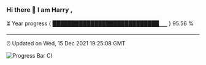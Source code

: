 ### Hi there 👋 I am Harry , 

⏳ Year progress { ████████████████████████████▁▁ } 95.56 %

---

⏰ Updated on Wed, 15 Dec 2021 19:25:08 GMT

![Progress Bar CI](https://github.com/duykhang68/duykhang68/workflows/Progress%20Bar%20CI/badge.svg)

